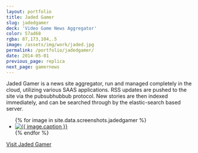 ```yaml
---
layout: portfolio
title: Jaded Gamer
slug: jadedgamer
deck: 'Video Game News Aggregator'
color: 57ad68
rgba: 87,173,104,.5
image: /assets/img/work/jaded.jpg
permalink: /portfolio/jadedgamer/
date: 2014-05-01
previous_page: replica
next_page: gamernews
---
```


Jaded Gamer is a news site aggregator, run and managed  completely in the cloud, utilizing various SAAS applications. RSS updates are pushed to the site via the pubsubhubbub protocol. New stories are then indexed immediately, and can be searched through by the elastic-search based server.

<ul class="list-inline clearfix">
{% for image in site.data.screenshots.jadedgamer %}
<li class="col-xs-2">
<a href="{{image.url}}" class="thumbnail">
  <img class="img-rounded" src="{{image.thumb}}" alt="{{ image.caption }}">
</a>
</li>
{% endfor %}
</ul>

[Visit Jaded Gamer](http://jadedgamer.com/)
